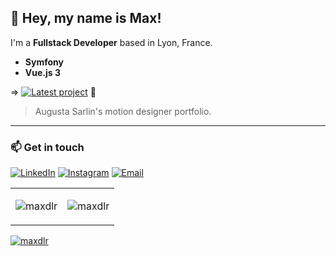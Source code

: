 ## 👋 Hey, my name is Max!

I'm a **Fullstack Developer** based in Lyon, France. 
- **Symfony**
- **Vue.js 3**

=> [![Latest project](https://img.shields.io/badge/Latest%20project-8A2BE2)](https://github.com/maxdlr/augustaPortfolio/tree/main) 💙
> Augusta Sarlin's motion designer portfolio.

<hr>

### 📫 Get in touch

[![LinkedIn](https://img.shields.io/badge/LinkedIn-0077B5?style=flat&logo=linkedin&logoColor=white)](https://www.linkedin.com/in/maximedlr/) [![Instagram](https://img.shields.io/badge/Instagram-E4405F?style=flat&logo=instagram&logoColor=white)](https://www.instagram.com/maxdlr_/) [![Email](https://img.shields.io/badge/Email-D14836?style=flat&logo=gmail&logoColor=white)](mailto:nowhere@mozilla.org)

<table>
  <tr>
    <td>
      <p><img align="center" src="https://github-readme-stats.vercel.app/api?username=maxdlr&show_icons=true&theme=radical" alt="maxdlr" /></p>
    </td>
    <td>
      <p><img align="center" src="https://github-readme-stats.vercel.app/api/top-langs?username=maxdlr&show_icons=true&locale=en&layout=compact" alt="maxdlr" /></p>
    </td>
  </tr>
</table>
<p align="left"> <a href="https://github.com/ryo-ma/github-profile-trophy"><img src="https://github-profile-trophy.vercel.app/?username=maxdlr" alt="maxdlr" /></a> </p>
